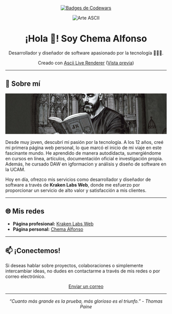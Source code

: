 <p align="center">
  <a target="_blank" href="https://www.codewars.com/users/ChemaAlfonso">
    <img src="https://www.codewars.com/users/ChemaAlfonso/badges/large" alt="Badges de Codewars" />
  </a>
</p>

<p align="center">
  <img src="https://chemaalfonso.com/assets/img/ascii-art-min.gif" alt="Arte ASCII" />
</p>

<h1 align="center">¡Hola 👋! Soy Chema Alfonso</h1>
<p align="center">Desarrollador y diseñador de software apasionado por la tecnología 👨🏻‍💻.</p>

<p align="center">
  Creado con <a href="https://github.com/ChemaAlfonso/Ascii-live-renderer">Ascii Live Renderer</a> (<a href="https://chemaalfonso.github.io/Ascii-live-renderer">Vista previa</a>)
</p>

---

## 🌟 Sobre mí

<p align="center">
  <img src="personal-jsspells.jpg" alt="JSSpells" />
</p>

Desde muy joven, descubrí mi pasión por la tecnología. A los 12 años, creé mi primera página web personal, lo que marcó el inicio de mi viaje en este fascinante mundo. He aprendido de manera autodidacta, sumergiéndome en cursos en línea, artículos, documentación oficial e investigación propia. Además, he cursado DAW en igformacion y análisis y diseño de software en la UCAM.

Hoy en día, ofrezco mis servicios como desarrollador y diseñador de software a través de **Kraken Labs Web**, donde me esfuerzo por proporcionar un servicio de alto valor y satisfacción a mis clientes.

---

## 🌐 Mis redes

-   **Página profesional:** [Kraken Labs Web](https://krakenlabsweb.com)
-   **Página personal:** [Chema Alfonso](https://chemaalfonso.com)

---

## 📫 ¡Conectemos!

Si deseas hablar sobre proyectos, colaboraciones o simplemente intercambiar ideas, no dudes en contactarme a través de mis redes o por correo electrónico.

<p align="center">
  <a href="mailto:hola@chemaalfonso.com">Enviar un correo</a>
</p>

---

<p align="center">
  <i>“Cuanto más grande es la prueba, más glorioso es el triunfo.” - Thomas Paine</i>
</p>
